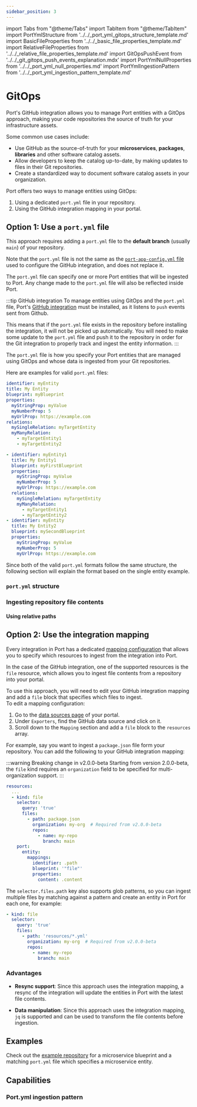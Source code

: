 ```yaml
---
sidebar_position: 3
---
```


import Tabs from "@theme/Tabs"
import TabItem from "@theme/TabItem"
import PortYmlStructure from '../../\_port_yml_gitops_structure_template.md'
import BasicFileProperties from '../../\_basic_file_properties_template.md'
import RelativeFileProperties from '../../\_relative_file_properties_template.md'
import GitOpsPushEvent from '../../\_git_gitops_push_events_explanation.mdx'
import PortYmlNullProperties from '../../\_port_yml_null_properties.md'
import PortYmlIngestionPattern from '../../\_port_yml_ingestion_pattern_template.md'


# GitOps

Port's GitHub integration allows you to manage Port entities with a GitOps approach, making your code repositories the source of truth for your infrastructure assets.

Some common use cases include:

- Use GitHub as the source-of-truth for your **microservices**, **packages**, **libraries** and other software catalog assets.
- Allow developers to keep the catalog up-to-date, by making updates to files in their Git repositories.
- Create a standardized way to document software catalog assets in your organization.

Port offers two ways to manage entities using GitOps:

1. Using a dedicated `port.yml` file in your repository. 
2. Using the GitHub integration mapping in your portal.

## Option 1: Use a `port.yml` file

This approach requires adding a `port.yml` file to the **default branch** (usually `main`) of your repository.

Note that the `port.yml` file is not the same as the [`port-app-config.yml` file](/build-your-software-catalog/sync-data-to-catalog/git/github/#port-app-configyml-file) used to configure the GitHub integration, and does not replace it. 

The `port.yml` file can specify one or more Port entities that will be ingested to Port. Any change made to the `port.yml` file will also be reflected inside Port.

:::tip GitHub integration
To manage entities using GitOps and the `port.yml` file, Port's [GitHub integration](/build-your-software-catalog/sync-data-to-catalog/git/github/#setup) must be installed, as it listens to `push` events sent from Github.

This means that if the `port.yml` file exists in the repository before installing the integration, it will not be picked up automatically. You will need to make some update to the `port.yml` file and push it to the repository in order for the Git integration to properly track and ingest the entity information.
:::

The `port.yml` file is how you specify your Port entities that are managed using GitOps and whose data is ingested from your Git repositories.

Here are examples for valid `port.yml` files:

<Tabs groupId="format">

<TabItem value="single" label="Single entity">

```yaml showLineNumbers
identifier: myEntity
title: My Entity
blueprint: myBlueprint
properties:
  myStringProp: myValue
  myNumberProp: 5
  myUrlProp: https://example.com
relations:
  mySingleRelation: myTargetEntity
  myManyRelation:
    - myTargetEntity1
    - myTargetEntity2
```

</TabItem>

<TabItem value="multiple" label="Multiple entities">

```yaml showLineNumbers
- identifier: myEntity1
  title: My Entity1
  blueprint: myFirstBlueprint
  properties:
    myStringProp: myValue
    myNumberProp: 5
    myUrlProp: https://example.com
  relations:
    mySingleRelation: myTargetEntity
    myManyRelation:
      - myTargetEntity1
      - myTargetEntity2
- identifier: myEntity
  title: My Entity2
  blueprint: mySecondBlueprint
  properties:
    myStringProp: myValue
    myNumberProp: 5
    myUrlProp: https://example.com
```

</TabItem>

</Tabs>

Since both of the valid `port.yml` formats follow the same structure, the following section will explain the format based on the single entity example.

### `port.yml` structure

<PortYmlStructure/>

<PortYmlNullProperties/>

### Ingesting repository file contents

<BasicFileProperties/>

#### Using relative paths

<RelativeFileProperties/>

## Option 2: Use the integration mapping

Every integration in Port has a dedicated [mapping configuration](/build-your-software-catalog/customize-integrations/configure-mapping) that allows you to specify which resources to ingest from the integration into Port.

In the case of the GitHub integration, one of the supported resources is the `file` resource, which allows you to ingest file contents from a repository into your portal.

To use this approach, you will need to edit your GitHub integration mapping and add a `file` block that specifies which files to ingest.  
To edit a mapping configuration:

1. Go to the [data sources page](https://app.getport.io/settings/data-sources) of your portal.
2. Under `Exporters`, find the GitHub data source and click on it.
3. Scroll down to the `Mapping` section and add a `file` block to the `resources` array.

For example, say you want to ingest a `package.json` file form your repository. You can add the following to your GitHub integration mapping:

:::warning Breaking change in v2.0.0-beta
Starting from version 2.0.0-beta, the `file` kind requires an `organization` field to be specified for multi-organization support.
:::

```yaml
resources:
  ...
  - kind: file
    selector:
      query: 'true'
      files:
        - path: package.json
          organization: my-org  # Required from v2.0.0-beta
          repos:
            - name: my-repo
              branch: main
    port:
      entity:
        mappings:
          identifier: .path
          blueprint: '"file"'
          properties:
            content: .content
```

The `selector.files.path` key also supports glob patterns, so you can ingest multiple files by matching against a pattern and create an entity in Port for each one, for example:

```yaml
- kind: file
  selector:
    query: 'true'
    files:
      - path: 'resources/*.yml'
        organization: my-org  # Required from v2.0.0-beta
        repos:
          - name: my-repo
            branch: main
```

### Advantages

- **Resync support**: Since this approach uses the integration mapping, a resync of the integration will update the entities in Port with the latest file contents.

- **Data manipulation**: Since this approach uses the integration mapping, `jq` is supported and can be used to transform the file contents before ingestion.

## Examples

Check out the [example repository](https://github.com/port-labs/github-app-setup-example) for a microservice blueprint and a matching `port.yml` file which specifies a microservice entity.

## Capabilities

### Port.yml ingestion pattern

<PortYmlIngestionPattern provider="GitHub" />
